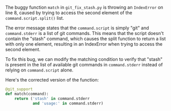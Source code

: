 The buggy function `match` in `git_fix_stash.py` is throwing an `IndexError` on line 8, caused by trying to access the second element of the `command.script.split()` list.

The error message states that the `command.script` is simply "git" and `command.stderr` is a list of git commands. This means that the script doesn't contain the "stash" command, which causes the split function to return a list with only one element, resulting in an IndexError when trying to access the second element.

To fix this bug, we can modify the matching condition to verify that "stash" is present in the list of available git commands in `command.stderr` instead of relying on `command.script` alone.

Here's the corrected version of the function:
```python
@git_support
def match(command):
    return ('stash' in command.stderr
            and 'usage:' in command.stderr)
```